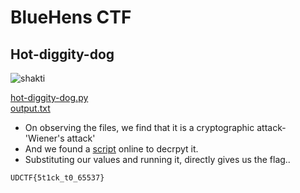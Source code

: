 # BlueHens CTF 
## Hot-diggity-dog 
![shakti](https://github.com/aryaarun12/CTF-Write-ups/blob/master/docs/crypto/BlueHensCTF/asset/hdd.png?raw=true)

[hot-diggity-dog.py](https://github.com/aryaarun12/CTF-Write-ups/blob/master/docs/crypto/BlueHensCTF/asset/hdd.py)    
[output.txt](https://github.com/aryaarun12/CTF-Write-ups/blob/master/docs/crypto/BlueHensCTF/asset/hdd.txt) 
- On observing the files, we find that it is a cryptographic attack- 'Wiener's attack'
- And we found a [script](https://github.com/MxRy/rsa-attacks/blob/master/wiener-attack.py) online to decrpyt it.
- Substituting our values and running it, directly gives us the flag..
```
UDCTF{5t1ck_t0_65537}
```
